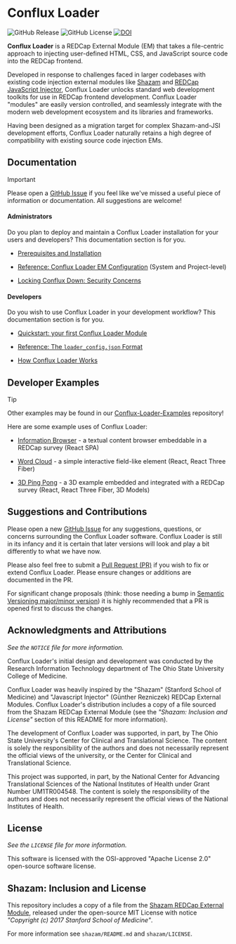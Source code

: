 
# Conflux Loader

![GitHub Release](https://img.shields.io/github/v/release/osu-com-rit/Conflux-Loader) ![GitHub License](https://img.shields.io/github/license/osu-com-rit/Conflux-Loader) [![DOI](https://zenodo.org/badge/821544441.svg)](https://zenodo.org/doi/10.5281/zenodo.12746418)

**Conflux Loader** is a REDCap External Module (EM) that takes a file-centric
approach to injecting user-defined HTML, CSS, and JavaScript source code into
the REDCap frontend.

Developed in response to challenges faced in larger codebases with existing code
injection external modules like
[Shazam](https://github.com/susom/redcap-em-shazam) and [REDCap JavaScript
Injector](https://github.com/grezniczek/redcap_javascript_injector), Conflux
Loader unlocks standard web development toolkits for use in REDCap frontend
development. Conflux Loader "modules" are easily version controlled, and
seamlessly integrate with the modern web development ecosystem and its libraries
and frameworks.

Having been designed as a migration target for complex Shazam-and-JSI
development efforts, Conflux Loader naturally retains a high degree of
compatibility with existing source code injection EMs.

## Documentation

> [!IMPORTANT]
> Please open a [GitHub
> Issue](https://github.com/osu-com-rit/Conflux-Loader/issues) if you feel like
> we've missed a useful piece of information or documentation. All suggestions are welcome!

#### **Administrators**

Do you plan to deploy and maintain a Conflux Loader installation for
your users and developers? This documentation section is for you.

* [Prerequisites and Installation](./docs/PrerequisitesInstallation.md)

* [Reference: Conflux Loader EM Configuration](./docs/InstanceConfiguration.md) (System and Project-level)

* [Locking Conflux Down: Security Concerns](./docs/Security.md)


#### **Developers**

Do you wish to use Conflux Loader in your development workflow? This
documentation section is for you.

* [Quickstart: your first Conflux Loader Module](./docs/Quickstart.md)

* [Reference: The `loader_config.json` Format](./docs/LoaderConfigJsonFormat.md)

* [How Conflux Loader Works](./docs/HowConfluxLoaderWorks.md)

<!-- * **[TODO]** [Migrating from Shazam and JavaScript Injector](./docs/MigrationGuide.md) -->

<!-- * **[TODO]** [Options for deploying Conflux Loader Modules](./docs/DeployingModules.md) -->

## Developer Examples

> [!TIP]
> Other examples may be found in our
> [Conflux-Loader-Examples](https://github.com/osu-com-rit/Conflux-Loader-Examples)
> repository!

Here are some example uses of Conflux Loader:

* [Information
  Browser](https://github.com/osu-com-rit/Conflux-Loader-Examples/tree/main/information_browser) -
  a textual content browser embeddable in a REDCap survey (React SPA)

* [Word
  Cloud](https://github.com/osu-com-rit/Conflux-Loader-Examples/tree/main/word_cloud) -
  a simple interactive field-like element (React, React Three Fiber)

* [3D Ping
  Pong](https://github.com/osu-com-rit/Conflux-Loader-Examples/tree/main/3d_ping_pong) -
  a 3D example embedded and integrated with a REDCap survey (React, React Three
  Fiber, 3D Models)



## Suggestions and Contributions

Please open a new [GitHub
Issue](https://github.com/osu-com-rit/Conflux-Loader/issues) for any
suggestions, questions, or concerns surrounding the Conflux Loader
software. Conflux Loader is still in its infancy and it is certain that later
versions will look and play a bit differently to what we have now.

Please also feel free to submit a [Pull Request
(PR)](https://github.com/osu-com-rit/Conflux-Loader/pulls) if you wish to fix or
extend Conflux Loader. Please ensure changes or additions are documented in the
PR.

For significant change proposals (think: those needing a bump in [Semantic
Versioning major/minor version](https://semver.org/)) it is highly recommended
that a PR is opened first to discuss the changes.


## Acknowledgments and Attributions

*See the `NOTICE` file for more information.*

Conflux Loader's initial design and development was conducted by the Research
Information Technology department of The Ohio State University College of
Medicine.

Conflux Loader was heavily inspired by the "Shazam" (Stanford School of
Medicine) and "Javascript Injector" (Günther Rezniczek) REDCap External
Modules. Conflux Loader's distribution includes a copy of a file sourced from
the Shazam REDCap External Module (see the *"Shazam: Inclusion and License"*
section of this README for more information).

The development of Conflux Loader was supported, in part, by The Ohio State
University's Center for Clinical and Translational Science. The content is
solely the responsibility of the authors and does not necessarily represent the
official views of the university, or the Center for Clinical and Translational
Science.

This project was supported, in part, by the National Center for Advancing
Translational Sciences of the National Institutes of Health under Grant Number
UM1TR004548. The content is solely the responsibility of the authors and does
not necessarily represent the official views of the National Institutes of
Health.

## License

*See the `LICENSE` file for more information.*

This software is licensed with the OSI-approved "Apache License 2.0" open-source
software license.

## Shazam: Inclusion and License

This repository includes a copy of a file from the [Shazam REDCap External
Module](https://github.com/susom/redcap-em-shazam/), released under the
open-source MIT License with notice *"Copyright (c) 2017 Stanford School of
Medicine"*.

For more information see `shazam/README.md` and `shazam/LICENSE`.
